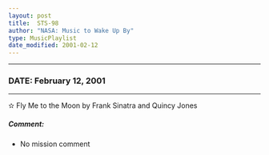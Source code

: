 ```yaml
---
layout: post
title:  STS-98
author: "NASA: Music to Wake Up By"
type: MusicPlaylist
date_modified: 2001-02-12
---
```


----
### DATE: February 12, 2001
----
✫ Fly Me to the Moon by Frank Sinatra and Quincy Jones

##### Comment:
* No mission comment

